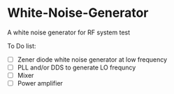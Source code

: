 # White-Noise-Generator
A white noise generator for RF system test

To Do list:
- [ ] Zener diode white noise generator at low frequency
- [ ] PLL and/or DDS to generate LO frequncy
- [ ] Mixer
- [ ] Power amplifier
